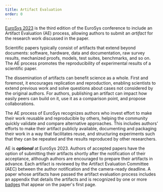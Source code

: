 ```yaml
---
title: Artifact Evaluation
order: 0
---
```


[EuroSys 2023](https://2023.eurosys.org/) is the third edition of the EuroSys conference to include an Artifact Evaluation (AE) process, allowing authors to submit an *artifact* for the research work discussed in the paper.

Scientific papers typically consist of artifacts that extend beyond documents: software, hardware, data and documentation, raw survey results, mechanized proofs, models, test suites, benchmarks, and so on.
The AE process promotes the reproducibility of experimental results of a scientific paper.

The dissemination of artifacts can benefit science as a whole.
First and foremost, it encourages replication and reproduction, enabling scientists to extend previous work and solve questions about cases not considered by the original authors.
For authors, publishing an artifact can impact how easily peers can build on it, use it as a comparison point, and propose collaborations.

The AE process of EuroSys recognizes authors who invest effort to make their work reusable and reproducible by others, helping the community quickly validate and compare alternative approaches.
This includes authors’ efforts to make their artifact publicly available, documenting and packaging their work in a way that facilitates reuse, and structuring experiments such that they can be repeated and the results reproduced by other researchers.

AE is ***optional*** at EuroSys 2023.
Authors of accepted papers have the option of submitting their artifacts shortly after the notification of their acceptance, although authors are encouraged to prepare their artifacts in advance.
Each artifact is reviewed by the Artifact Evaluation Committee (AEC) between the author notification and the camera-ready deadline.
A paper whose artifacts have passed the artifact evaluation process includes an appendix that details the artifacts and is recognized by one or more [badges](badges) that appear on the paper's first page.
